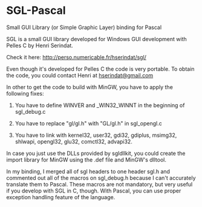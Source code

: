 # SGL-Pascal
Small GUI Library (or Simple Graphic Layer) binding for Pascal

SGL is a small GUI library developed for Windows GUI development with Pelles C by Henri Serindat.

Check it here: <http://perso.numericable.fr/hserindat/sgl/>

Even though it's developed for Pelles C the code is very portable. To obtain the code, you could contact Henri at hserindat@gmail.com

In other to get the code to build with MinGW, you have to apply the following fixes:

1. You have to define WINVER and _WIN32_WINNT in the beginning of sgl_debug.c

2. You have to replace "gl/gl.h" with "GL/gl.h" in sgl_opengl.c

3. You have to link with kernel32, user32, gdi32, gdiplus, msimg32, shlwapi, opengl32, glu32, comctl32, advapi32.

In case you just use the DLLs provided by sgldllkit, you could create the import library for MinGW using the .def file and MinGW's dlltool.

In my binding, I merged all of sgl headers to one header sgl.h and commented out all of the macros on sgl_debug.h because I can't accurately translate them to Pascal. These macros are not mandatory, but very useful if you develop with SGL in C, though. With Pascal, you can use proper exception handling feature of the language.
